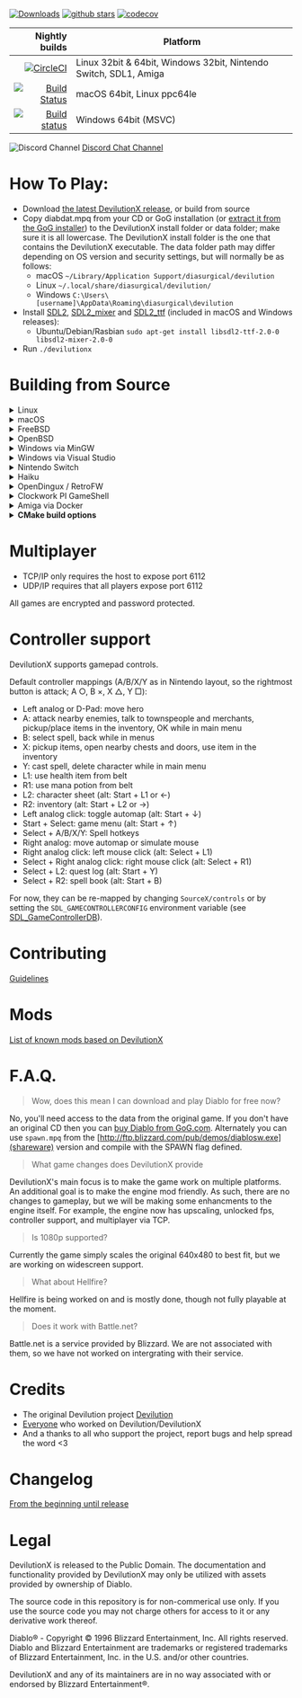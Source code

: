 [![Downloads](https://img.shields.io/github/downloads/diasurgical/devilutionX/total.svg)](https://github.com/diasurgical/devilutionX/releases)
[![github stars](https://img.shields.io/github/stars/diasurgical/devilutionX.svg)](https://github.com/diasurgical/devilutionX/stargazers)
[![codecov](https://codecov.io/gh/diasurgical/devilutionX/branch/master/graph/badge.svg)](https://codecov.io/gh/diasurgical/devilutionX)

Nightly builds | Platform
---:| ---
[![CircleCI](https://circleci.com/gh/diasurgical/devilutionX.svg?style=svg)](https://circleci.com/gh/diasurgical/devilutionX) | Linux 32bit & 64bit, Windows 32bit, Nintendo Switch, SDL1, Amiga
[![Build Status](https://travis-ci.org/diasurgical/devilutionX.svg?branch=master)](https://travis-ci.org/diasurgical/devilutionX) | macOS 64bit, Linux ppc64le
[![Build status](https://ci.appveyor.com/api/projects/status/1a0jus2372qvksht?svg=true)](https://ci.appveyor.com/project/AJenbo/devilutionx) | Windows 64bit (MSVC)

![Discord Channel](https://avatars3.githubusercontent.com/u/1965106?s=16&v=4) [Discord Chat Channel](https://discord.gg/YQKCAYQ)

# How To Play:
 - Download [the latest DevilutionX release](https://github.com/diasurgical/devilutionX/releases), or build from source
 - Copy diabdat.mpq from your CD or GoG installation (or [extract it from the GoG installer](https://github.com/diasurgical/devilutionX/wiki/Extracting-the-DIABDAT.MPQ-from-the-GoG-installer)) to the DevilutionX install folder or data folder; make sure it is all lowercase. The DevilutionX install folder is the one that contains the DevilutionX executable. The data folder path may differ depending on OS version and security settings, but will normally be as follows:
    - macOS `~/Library/Application Support/diasurgical/devilution`
    - Linux `~/.local/share/diasurgical/devilution/`
    - Windows `C:\Users\[username]\AppData\Roaming\diasurgical\devilution`
 - Install [SDL2](https://www.libsdl.org/download-2.0.php), [SDL2_mixer](https://www.libsdl.org/projects/SDL_mixer/) and [SDL2_ttf](https://www.libsdl.org/projects/SDL_ttf/) (included in macOS and Windows releases):
    - Ubuntu/Debian/Rasbian `sudo apt-get install libsdl2-ttf-2.0-0 libsdl2-mixer-2.0-0`
 - Run `./devilutionx`

# Building from Source
<details><summary>Linux</summary>

### Installing dependencies on Debian and Ubuntu
```
sudo apt-get install cmake g++ libsdl2-mixer-dev libsdl2-ttf-dev libsodium-dev
```
### Installing dependencies on Fedora
```
sudo dnf install cmake glibc-devel SDL2-devel SDL2_ttf-devel SDL2_mixer-devel libsodium-devel libasan libubsan
```
### Compiling
```
cd build
cmake ..
make -j$(nproc)
```
</details>

<details><summary>macOS</summary>

Make sure you have [Homebrew](https://brew.sh/) installed, then run:

```
brew bundle install
cd build
cmake ..
cmake --build . -j $(sysctl -n hw.physicalcpu)
```
</details>
<details><summary>FreeBSD</summary>

### Installing dependencies
```
pkg install cmake sdl2_mixer sdl2_ttf libsodium
```
### Compiling
```
cd build
cmake ..
cmake --build . -j $(sysctl -n hw.ncpu)
```
</details>

<details><summary>OpenBSD</summary>

### Installing dependencies
```
pkg_add cmake sdl2-mixer sdl2-ttf libsodium gmake
```
### Compiling
```
cd build
cmake -DCMAKE_MAKE_PROGRAM=gmake ..
cmake --build . -j $(sysctl -n hw.ncpuonline)
```
</details>

<details><summary>Windows via MinGW</summary>

### Installing dependencies on WSL, Debian and Ubuntu

Download and place the 32bit MinGW Development Libraries of [SDL2](https://www.libsdl.org/download-2.0.php), [SDL2_mixer](https://www.libsdl.org/projects/SDL_mixer/), [SDL2_ttf](https://www.libsdl.org/projects/SDL_ttf/) and [Libsodium](https://github.com/jedisct1/libsodium/releases) in `/usr/i686-w64-mingw32`.
NOTE: SDL2 2.0.12 appears to not compile correctly.

```
sudo apt-get install cmake gcc-mingw-w64-i686 g++-mingw-w64-i686
```
### Compiling
```
cd build
cmake -DCMAKE_TOOLCHAIN_FILE=../CMake/mingwcc.cmake ..
make -j$(nproc)
```
</details>
<details><summary>Windows via Visual Studio</summary>

### Installing dependencies
Make sure to install the `C++ CMake tools for Windows` component for Visual Studio.

* **Using vcpkg (recommended)**
1. Install vcpkg following the instructions from https://github.com/microsoft/vcpkg#quick-start.

   Don't forget to perform _user-wide integration_ step for additional convenience.
2. Install required dependencies by executing the following command (via cmd or powershell):

   For the 64-bit version of the dependencies please run this command:

   ```
   vcpkg install sdl2:x64-windows sdl2-mixer:x64-windows sdl2-ttf:x64-windows libsodium:x64-windows
   ```

   For the 32-bit version of the dependencies please run this command:

   ```
   vcpkg install sdl2:x86-windows sdl2-mixer:x86-windows sdl2-ttf:x86-windows libsodium:x86-windows
   ```

* **Manually**
1. Download and place the MSVC Development Libraries of [SDL2](https://www.libsdl.org/download-2.0.php), [SDL2_mixer](https://www.libsdl.org/projects/SDL_mixer/), [SDL2_ttf](https://www.libsdl.org/projects/SDL_ttf/) and [Libsodium](https://github.com/jedisct1/libsodium/releases) in `%USERPROFILE%\AppData\Local\Microsoft\WindowsApps\`.
2. If dependencies are not found or you wish to place them in other location - configure required path variables in _"Manage Configurations..."_ dialog inside Visual Studio or in _cmake-gui_.

### Compiling

* **Through Open->CMake in Visual Studio**
1. Go to `File -> Open -> CMake`, select `CMakeLists.txt` from the project root.
2. Select `Build devilution.exe` from the `Build` menu.

* **Through cmake-gui**

1. Input the path to devilutionx source directory at `Where is the source code:` field.
2. Input the path where the binaries would be placed at `Where to build the binaries:` field. If you want to place them inside source directory it's preferable to do so inside directory called `build` to avoid the binaries being added to the source tree.
3. It's recommended to input `Win32` in `Optional Platform for Generator`, otherwise it will default to x64 build.
4. In case you're using `vcpkg` select `Specify toolchain file for cross-compiling` and select the file `scripts/buildsystems/vcpkg.cmake` from `vcpkg` directory otherwise just go with `Use default native compilers`.
5. In case you need to select any paths to dependencies manually do this right in cmake-gui window.
6. Press `Generate` and open produced `.sln` file using Visual Studio.
7. Use build/debug etc. commands inside Visual Studio Solution like with any normal Visual Studio project.
</details>

<details><summary>Nintendo Switch</summary>
Run:

```
Packaging/switch/build.sh
```

This will install the [Switch devkit](https://switchbrew.org/wiki/Setting_up_Development_Environment) and build a DevilutionX Switch package. If you already have the devkit installed, or are on a non-Debian system, pass the the devkit path to the script like this:

```
DEVKITPRO=<path to devkit> Packaging/switch/build.sh
```

The nro-file will be generated in the build folder. Test with an emulator (RyuJinx) or real hardware.

[Nintendo Switch manual](docs/manual/platforms/switch.md)
</details>

<details><summary>Haiku</summary>

### Installing dependencies on 32 bit Haiku
```
pkgman install cmake_x86 devel:libsdl2_x86 devel:libsdl2_mixer_x86 devel:libsdl2_ttf_x86 devel:libsodium_x86
```
### Installing dependencies on 64 bit Haiku
```
pkgman install cmake devel:libsdl2 devel:libsdl2_mixer devel:libsdl2_ttf devel:libsodium
```
### Compiling on 32 bit Haiku
```
cd build
setarch x86 #Switch to secondary compiler toolchain (GCC8+)
cmake ..
cmake --build . -j $(nproc)
```
### Compiling on 64 bit Haiku
No setarch required, as there is no secondary toolchain on x86_64, and the primary is GCC8+
```
cd build
cmake ..
cmake --build . -j $(nproc)
```
</details>

<details><summary>OpenDingux / RetroFW</summary>

DevilutionX uses buildroot to build packages for OpenDingux and RetroFW.

The build script does the following:

1. Downloads and configures the buildroot if necessary.
2. Builds the executable (using CMake).
3. Packages the executable and all related resources into an `.ipk` or `.opk` package.

The buildroot uses ~2.5 GiB of disk space and can take 20 minutes to build.

For OpenDingux builds `mksquashfs` needs to be installed.

To build, run the following command

~~~ bash
Packaging/OpenDingux/build.sh <platform>
~~~

Replace `<platform>` with one of: `retrofw`, `rg350`, or `gkd350h`.

This prepares and uses the buildroot at `$HOME/buildroot-$PLATFORM-devilutionx`.

End-user manuals are available here:

* [RetroFW manual](docs/manual/platforms/retrofw.md)
* [RG-350 manual](docs/manual/platforms/rg350.md)
* [GKD350h manual](docs/manual/platforms/gkd350h.md)

</details>

<details><summary>Clockwork PI GameShell</summary>

You can either call
~~~ bash
Packaging/cpi-gamesh/build.sh
~~~
to install dependencies and build the code.

Or you create a new directory under `/home/cpi/apps/Menu` and copy [the file](Packaging/cpi-gamesh/__init__.py) there. After restarting the UI, you can download and compile the game directly from the device itself. See [the readme](Packaging/cpi-gamesh/readme.md) for more details.
</details>

<details><summary>Amiga via Docker</summary>

### Build the container from the repo root

~~~ bash
docker build -f Packaging/amiga/Dockerfile -t devilutionx-amiga .
~~~

### Build DevilutionX Amiga binary

~~~ bash
docker run --rm -v "${PWD}:/work" devilutionx-amiga
sudo chown "${USER}:" build-amiga/*
~~~

The command above builds DevilutionX in release mode.
For other build options, you can run the container interactively:

~~~ bash
docker run -ti --rm -v "${PWD}:/work" devilutionx-amiga bash
~~~

See the `CMD` in `Packaging/amiga/Dockerfile` for reference.

### Copy the necessary files

Outside of the Docker container, from the DevilutionX directory, run:

~~~ bash
cp Packaging/amiga/devilutionx.info Packaging/amiga/LiberationSerif-Bold.ttf build-amiga/
sudo chown "${USER}:" build-amiga/*
~~~

To actually start DevilutionX, increase the stack size to 50KiB in Amiga.
You can do this by selecting the DevilutionX icon, then hold right mouse button and
select Icons -> Information in the top menu.
</details>

<details><summary><b>CMake build options</b></summary>

### General
- `-DBINARY_RELEASE=ON` changed build type to release and optimize for distribution.
- `-DNONET=ON` disable network support, this also removes the need for the ASIO and Sodium.
- `-DUSE_SDL1=ON` build for SDL v1 instead of v2, not all features are supported under SDL v1, notably upscaling.
- `-DSPAWN=ON` build the shareware version, using spawn.mpq from the original shareware; which can still be [downloaded](http://ftp.blizzard.com/pub/demos/diablosw.exe) for free.
- `-DCMAKE_TOOLCHAIN_FILE=../CMake/32bit.cmake` generate 32bit builds on 64bit platforms (remember to use the `linux32` command if on Linux).
- `-DCROSS_PREFIX=/path/to/prefix` set the path to the `i686-w64-mingw32` directory.
- `-DHELLFIRE=ON` build Hellfire version

### Debug builds
- `-DDEBUG=OFF` disable debug mode of the Diablo engine.
- `-DASAN=OFF` disable address sanitizer.
- `-DUBSAN=OFF` disable undefined behavior sanitizer.

</details>

# Multiplayer
 - TCP/IP only requires the host to expose port 6112
 - UDP/IP requires that all players expose port 6112

All games are encrypted and password protected.

# Controller support

DevilutionX supports gamepad controls.

Default controller mappings (A/B/X/Y as in Nintendo layout, so the rightmost button is attack; A ○, B ×, X △, Y □):

- Left analog or D-Pad: move hero
- A: attack nearby enemies, talk to townspeople and merchants, pickup/place items in the inventory, OK while in main menu
- B: select spell, back while in menus
- X: pickup items, open nearby chests and doors, use item in the inventory
- Y: cast spell, delete character while in main menu
- L1: use health item from belt
- R1: use mana potion from belt
- L2: character sheet (alt: Start + L1 or ←)
- R2: inventory (alt: Start + L2 or →)
- Left analog click: toggle automap (alt: Start + ↓)
- Start + Select: game menu (alt: Start + ↑)
- Select + A/B/X/Y: Spell hotkeys
- Right analog: move automap or simulate mouse
- Right analog click: left mouse click (alt: Select + L1)
- Select + Right analog click: right mouse click (alt: Select + R1)
- Select + L2: quest log (alt: Start + Y)
- Select + R2: spell book (alt: Start + B)

For now, they can be re-mapped by changing `SourceX/controls` or by setting the `SDL_GAMECONTROLLERCONFIG` environment
variable (see
[SDL_GameControllerDB](https://github.com/gabomdq/SDL_GameControllerDB)).

# Contributing
[Guidelines](docs/CONTRIBUTING.md)

# Mods

[List of known mods based on DevilutionX](docs/mods.md)

# F.A.Q.
> Wow, does this mean I can download and play Diablo for free now?

No, you'll need access to the data from the original game. If you don't have an original CD then you can [buy Diablo from GoG.com](https://www.gog.com/game/diablo). Alternately you can use `spawn.mpq` from the [http://ftp.blizzard.com/pub/demos/diablosw.exe](shareware) version and compile with the SPAWN flag defined.
> What game changes does DevilutionX provide

DevilutionX's main focus is to make the game work on multiple platforms. An additional goal is to make the engine mod friendly. As such, there are no changes to gameplay, but we will be making some enhancments to the engine itself. For example, the engine now has upscaling, unlocked fps, controller support, and multiplayer via TCP.
> Is 1080p supported?

Currently the game simply scales the original 640x480 to best fit, but we are working on widescreen support.
> What about Hellfire?

Hellfire is being worked on and is mostly done, though not fully playable at the moment.
> Does it work with Battle.net?

Battle.net is a service provided by Blizzard. We are not associated with them, so we have not worked on intergrating with their service.
</details>

# Credits
- The original Devilution project [Devilution](https://github.com/diasurgical/devilution#credits)
- [Everyone](https://github.com/diasurgical/devilutionX/graphs/contributors) who worked on Devilution/DevilutionX
- And a thanks to all who support the project, report bugs and help spread the word <3

# Changelog
[From the beginning until release](docs/CHANGELOG.md)

# Legal
DevilutionX is released to the Public Domain. The documentation and functionality provided by DevilutionX may only be utilized with assets provided by ownership of Diablo.

The source code in this repository is for non-commerical use only. If you use the source code you may not charge others for access to it or any derivative work thereof.

Diablo® - Copyright © 1996 Blizzard Entertainment, Inc. All rights reserved. Diablo and Blizzard Entertainment are trademarks or registered trademarks of Blizzard Entertainment, Inc. in the U.S. and/or other countries.

DevilutionX and any of its maintainers are in no way associated with or endorsed by Blizzard Entertainment®.
